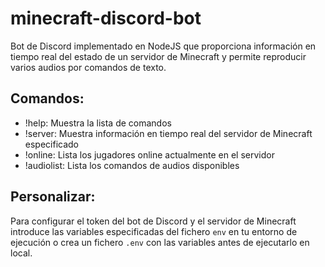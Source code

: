 # minecraft-discord-bot
Bot de Discord implementado en NodeJS que proporciona información en tiempo real del estado de un servidor de Minecraft y permite reproducir varios audios por comandos de texto.

## Comandos:

- !help: Muestra la lista de comandos
- !server: Muestra información en tiempo real del servidor de Minecraft especificado
- !online: Lista los jugadores online actualmente en el servidor
- !audiolist: Lista los comandos de audios disponibles

## Personalizar:
Para configurar el token del bot de Discord y el servidor de Minecraft introduce las variables especificadas del fichero `env` en tu entorno de ejecución o crea un fichero `.env` con las variables antes de ejecutarlo en local.
